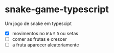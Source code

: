 # snake-game-typescript
Um jogo de snake em typescipt

- [X] movimentos no `W` `A` `S` `D` ou setas
- [ ] comer as frutas e crescer
- [ ] a fruta aparecer aleatoriamente
